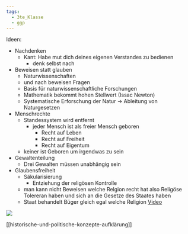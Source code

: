 ```yaml
---
tags:
  - 3te_Klasse
  - ggp
---
```

Ideen: 
- Nachdenken 
	- Kant: Habe mut dich deines eigenen Verstandes zu bedienen 
		- denk selbst nach 
- Beweisen statt glauben 
	- Naturwissenschaften
	- und nach beweisen Fragen
	- Basis für naturwissenschaftliche Forschungen 
	- Mathematik bekommt hohen Stellwert (Issac Newton)
	- Systematische Erforschung der Natur → Ableitung von Naturgesetzen
- Menschrechte
	- Standessystem wird entfernt
		- jeder Mensch ist als freier Mensch geboren
			- Recht auf Leben
			- Recht auf Freiheit
			- Recht auf Eigentum
	- keiner ist Geboren um irgendwas zu sein
- Gewaltenteilung
	- Drei Gewalten müssen unabhängig sein
- Glaubensfreiheit
	- Säkularisierung
		- Entziehung der religösen Kontrolle
	- man kann nicht Beweisen welche Relgion recht hat also Religöse Tolereran haben und sich an die Gesetze des Staates haben 
	- Staat behandelt Büger gleich egal welche Religion 
[Video](https://youtu.be/F3i6D2bON4A?si=3yYkNx3H6snvnWmC)

![](Pasted%20image%2020241024142302.png)

[[historische-und-politische-konzepte-aufklärung]]
